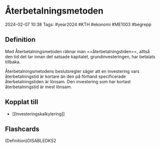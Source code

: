 # Återbetalningsmetoden

2024-02-07 10:38
Tags: #year2024 #KTH #ekonomi #ME1003 #begrepp

## Definition

Med Återbetalningsmetoden räknar man ==återbetalningstiden==, alltså den tid det tar innan det satsade kapitalet, grundinvesteringen, har betalats tillbaka.

Återbetalningsmetodens beslutsregler säger att en investering vars återbetalningstid är kortare än den på förhand specificerade återbetalningstiden är lönsam. Den investering som har kortast återbetalningstid är mest lönsam.

## Kopplat till

- [[Investeringskalkylering]]

## Flashcards

 (Definition)DISABLEDKS2

